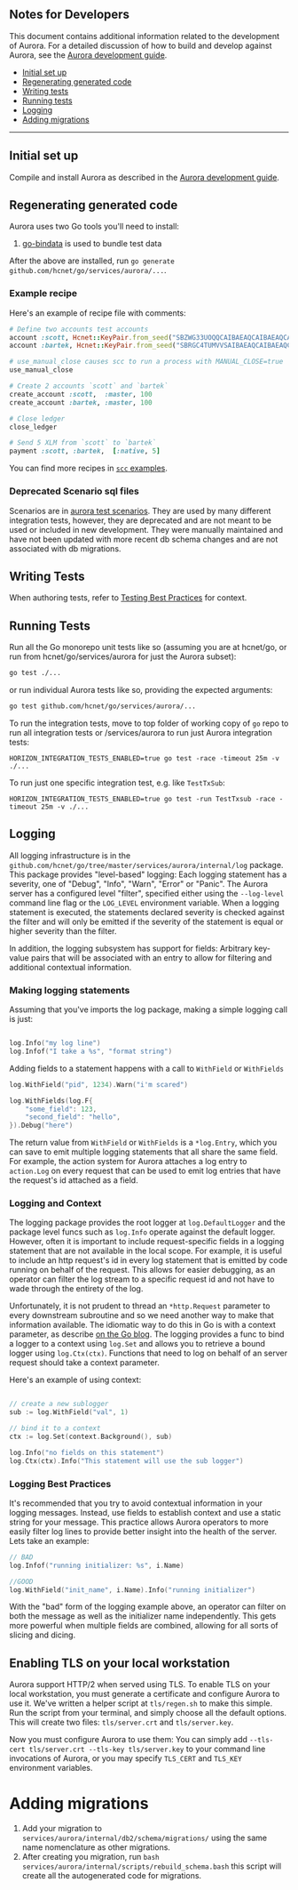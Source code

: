 ## Notes for Developers

This document contains additional information related to the development of Aurora. For a detailed discussion of how to build and develop against Aurora, see the [Aurora development guide](developing.md).

- [Initial set up](#setup)
- [Regenerating generated code](#regen)
- [Writing tests](#author_tests)
- [Running tests](#tests)
- [Logging](#logging)
- [Adding migrations](#migrations)


---
## <a name="setup"></a> Initial set up
Compile and install Aurora as described in the [Aurora development guide](developing.md).

## <a name="regen"></a> Regenerating generated code

Aurora uses two Go tools you'll need to install:
1. [go-bindata](github.com/kevinburke/go-bindata) is used to bundle test data

After the above are installed, run `go generate github.com/hcnet/go/services/aurora/...`.

### Example recipe

Here's an example of recipe file with comments:
```rb
# Define two accounts test accounts
account :scott, Hcnet::KeyPair.from_seed("SBZWG33UOQQCAIBAEAQCAIBAEAQCAIBAEAQCAIBAEAQCAIBAEAQCAPSA")
account :bartek, Hcnet::KeyPair.from_seed("SBRGC4TUMVVSAIBAEAQCAIBAEAQCAIBAEAQCAIBAEAQCAIBAEAQCBDHV")

# use_manual_close causes scc to run a process with MANUAL_CLOSE=true
use_manual_close

# Create 2 accounts `scott` and `bartek`
create_account :scott,  :master, 100
create_account :bartek, :master, 100

# Close ledger
close_ledger

# Send 5 XLM from `scott` to `bartek`
payment :scott, :bartek,  [:native, 5]
```

You can find more recipes in [`scc` examples](https://github.com/hcnet/hcnet_core_commander/tree/84d5ffb97202ecc3a0ed34a739c98e69536c0c2c/examples). 

### Deprecated Scenario sql files

Scenarios are in [aurora test scenarios](https://github.com/hcnet/go/tree/master/services/aurora/internal/test/scenarios). They are used by many different integration tests, however, they are deprecated and are not meant to be used or included in new development. They were manually maintained and have not been updated with more recent db schema changes and are not associated with db migrations. 

## <a name="author_tests"></a> Writing Tests

When authoring tests, refer to [Testing Best Practices](../../TESTING_README.md) for context.

## <a name="tests"></a> Running Tests

Run all the Go monorepo unit tests like so (assuming you are at hcnet/go, or run from hcnet/go/services/aurora for just the Aurora subset):

```bash
go test ./...
```

or run individual Aurora tests like so, providing the expected arguments:

```bash
go test github.com/hcnet/go/services/aurora/...
```

To run the integration tests, move to top folder of working copy of `go` repo to run all integration tests 
or /services/aurora to run just Aurora integration tests:
```
HORIZON_INTEGRATION_TESTS_ENABLED=true go test -race -timeout 25m -v ./...
```

To run just one specific integration test, e.g. like `TestTxSub`:
```
HORIZON_INTEGRATION_TESTS_ENABLED=true go test -run TestTxsub -race -timeout 25m -v ./...
```

## <a name="logging"></a> Logging

All logging infrastructure is in the `github.com/hcnet/go/tree/master/services/aurora/internal/log` package.  This package provides "level-based" logging:  Each logging statement has a severity, one of "Debug", "Info", "Warn", "Error" or "Panic".  The Aurora server has a configured level "filter", specified either using the `--log-level` command line flag or the `LOG_LEVEL` environment variable.  When a logging statement is executed, the statements declared severity is checked against the filter and will only be emitted if the severity of the statement is equal or higher severity than the filter.

In addition, the logging subsystem has support for fields: Arbitrary key-value pairs that will be associated with an entry to allow for filtering and additional contextual information.

### Making logging statements

Assuming that you've imports the log package, making a simple logging call is just:

```go

log.Info("my log line")
log.Infof("I take a %s", "format string")

```

Adding fields to a statement happens with a call to `WithField` or `WithFields`

```go
log.WithField("pid", 1234).Warn("i'm scared")

log.WithFields(log.F{
	"some_field": 123,
	"second_field": "hello",
}).Debug("here")
```

The return value from `WithField` or `WithFields` is a `*log.Entry`, which you can save to emit multiple logging
statements that all share the same field.  For example, the action system for Aurora attaches a log entry to `action.Log` on every request that can be used to emit log entries that have the request's id attached as a field.

### Logging and Context

The logging package provides the root logger at `log.DefaultLogger` and the package level funcs such as `log.Info` operate against the default logger.  However, often it is important to include request-specific fields in a logging statement that are not available in the local scope.  For example, it is useful to include an http request's id in every log statement that is emitted by code running on behalf of the request.  This allows for easier debugging, as an operator can filter the log stream to a specific request id and not have to wade through the entirety of the log.

Unfortunately, it is not prudent to thread an `*http.Request` parameter to every downstream subroutine and so we need another way to make that information available.  The idiomatic way to do this in Go is with a context parameter, as describe [on the Go blog](https://blog.golang.org/context).  The logging provides a func to bind a logger to a context using `log.Set` and allows you to retrieve a bound logger using `log.Ctx(ctx)`.  Functions that need to log on behalf of an server request should take a context parameter.

Here's an example of using context:

```go

// create a new sublogger
sub := log.WithField("val", 1)

// bind it to a context
ctx := log.Set(context.Background(), sub)

log.Info("no fields on this statement")
log.Ctx(ctx).Info("This statement will use the sub logger")

```

### Logging Best Practices

It's recommended that you try to avoid contextual information in your logging messages.  Instead, use fields to establish context and use a static string for your message.  This practice allows Aurora operators to more easily filter log lines to provide better insight into the health of the server.  Lets take an example:

```go
// BAD
log.Infof("running initializer: %s", i.Name)

//GOOD
log.WithField("init_name", i.Name).Info("running initializer")
```

With the "bad" form of the logging example above, an operator can filter on both the message as well as the initializer name independently.  This gets more powerful when multiple fields are combined, allowing for all sorts of slicing and dicing.


## <a name="TLS"></a> Enabling TLS on your local workstation

Aurora support HTTP/2 when served using TLS.  To enable TLS on your local workstation, you must generate a certificate and configure Aurora to use it.  We've written a helper script at `tls/regen.sh` to make this simple.  Run the script from your terminal, and simply choose all the default options.  This will create two files: `tls/server.crt` and `tls/server.key`.

Now you must configure Aurora to use them: You can simply add `--tls-cert tls/server.crt --tls-key tls/server.key` to your command line invocations of Aurora, or you may specify `TLS_CERT` and `TLS_KEY` environment variables.

# <a name="migrations"></a> Adding migrations
1. Add your migration to `services/aurora/internal/db2/schema/migrations/` using the same name nomenclature as other migrations.
2. After creating you migration, run `bash services/aurora/internal/scripts/rebuild_schema.bash` this script will create all the autogenerated code for migrations.
